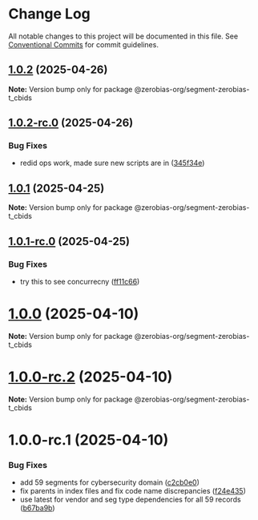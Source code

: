 # Change Log

All notable changes to this project will be documented in this file.
See [Conventional Commits](https://conventionalcommits.org) for commit guidelines.

## [1.0.2](https://github.com/zerobias-org/segment/compare/@zerobias-org/segment-zerobias-t_cbids@1.0.2-rc.0...@zerobias-org/segment-zerobias-t_cbids@1.0.2) (2025-04-26)

**Note:** Version bump only for package @zerobias-org/segment-zerobias-t_cbids





## [1.0.2-rc.0](https://github.com/zerobias-org/segment/compare/@zerobias-org/segment-zerobias-t_cbids@1.0.1...@zerobias-org/segment-zerobias-t_cbids@1.0.2-rc.0) (2025-04-26)


### Bug Fixes

* redid ops work, made sure new scripts are in ([345f34e](https://github.com/zerobias-org/segment/commit/345f34ec926029dc141943b3e321676adb4a2888))





## [1.0.1](https://github.com/zerobias-org/segment/compare/@zerobias-org/segment-zerobias-t_cbids@1.0.1-rc.0...@zerobias-org/segment-zerobias-t_cbids@1.0.1) (2025-04-25)

**Note:** Version bump only for package @zerobias-org/segment-zerobias-t_cbids





## [1.0.1-rc.0](https://github.com/zerobias-org/segment/compare/@zerobias-org/segment-zerobias-t_cbids@1.0.0...@zerobias-org/segment-zerobias-t_cbids@1.0.1-rc.0) (2025-04-25)


### Bug Fixes

* try this to see concurrecny ([ff11c66](https://github.com/zerobias-org/segment/commit/ff11c66d67cb9f185098fd640d4139178d29ae22))





# [1.0.0](https://github.com/zerobias-org/segment/compare/@zerobias-org/segment-zerobias-t_cbids@1.0.0-rc.2...@zerobias-org/segment-zerobias-t_cbids@1.0.0) (2025-04-10)

**Note:** Version bump only for package @zerobias-org/segment-zerobias-t_cbids





# [1.0.0-rc.2](https://github.com/zerobias-org/segment/compare/@zerobias-org/segment-zerobias-t_cbids@1.0.0-rc.1...@zerobias-org/segment-zerobias-t_cbids@1.0.0-rc.2) (2025-04-10)

**Note:** Version bump only for package @zerobias-org/segment-zerobias-t_cbids





# 1.0.0-rc.1 (2025-04-10)


### Bug Fixes

* add 59 segments for cybersecurity domain ([c2cb0e0](https://github.com/zerobias-org/segment/commit/c2cb0e0c1f1eabb51d7f5a6ae6db98c1516fcdbe))
* fix parents in index files and fix code name discrepancies ([f24e435](https://github.com/zerobias-org/segment/commit/f24e4352453caaa05074cc6bb66ee8ed21a4f11d))
* use latest for vendor and seg type dependencies for all 59 records ([b67ba9b](https://github.com/zerobias-org/segment/commit/b67ba9bed7a90fad3b084161ebc603b5b35214b8))
